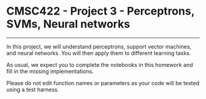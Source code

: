 # CMSC422 - Project 3 - Perceptrons, SVMs, Neural networks
---

In this project, we will understand perceptrons, support vector machines, and neural networks. You will then apply them to different learning tasks.

As usual, we expect you to complete the notebooks in this homework
and fill in the missing implementations.

Please do not edit function names or parameters as your code will be tested
using a test harness.
